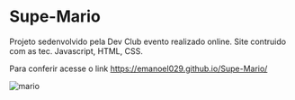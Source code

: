 # Supe-Mario
Projeto sedenvolvido pela Dev Club evento realizado online. 
Site contruido com as tec. Javascript, HTML, CSS.

Para conferir acesse o link https://emanoel029.github.io/Supe-Mario/


![mario](https://github.com/Emanoel029/Supe-Mario/assets/138140487/3435d475-85b0-4fe4-8051-4b51d75cd1a9)


